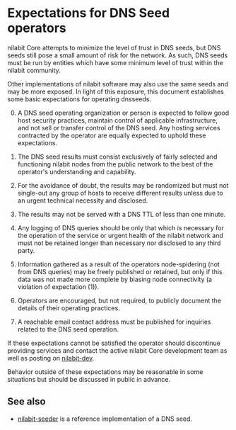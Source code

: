 Expectations for DNS Seed operators
====================================

nilabit Core attempts to minimize the level of trust in DNS seeds,
but DNS seeds still pose a small amount of risk for the network.
As such, DNS seeds must be run by entities which have some minimum
level of trust within the nilabit community.

Other implementations of nilabit software may also use the same
seeds and may be more exposed. In light of this exposure, this
document establishes some basic expectations for operating dnsseeds.

0. A DNS seed operating organization or person is expected to follow good
host security practices, maintain control of applicable infrastructure,
and not sell or transfer control of the DNS seed. Any hosting services
contracted by the operator are equally expected to uphold these expectations.

1. The DNS seed results must consist exclusively of fairly selected and
functioning nilabit nodes from the public network to the best of the
operator's understanding and capability.

2. For the avoidance of doubt, the results may be randomized but must not
single-out any group of hosts to receive different results unless due to an
urgent technical necessity and disclosed.

3. The results may not be served with a DNS TTL of less than one minute.

4. Any logging of DNS queries should be only that which is necessary
for the operation of the service or urgent health of the nilabit
network and must not be retained longer than necessary nor disclosed
to any third party.

5. Information gathered as a result of the operators node-spidering
(not from DNS queries) may be freely published or retained, but only
if this data was not made more complete by biasing node connectivity
(a violation of expectation (1)).

6. Operators are encouraged, but not required, to publicly document the
details of their operating practices.

7. A reachable email contact address must be published for inquiries
related to the DNS seed operation.

If these expectations cannot be satisfied the operator should
discontinue providing services and contact the active nilabit
Core development team as well as posting on
[nilabit-dev](https://lists.linuxfoundation.org/mailman/listinfo/nilabit-dev).

Behavior outside of these expectations may be reasonable in some
situations but should be discussed in public in advance.

See also
----------
- [nilabit-seeder](https://github.com/sipa/nilabit-seeder) is a reference implementation of a DNS seed.
